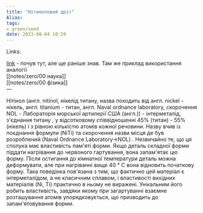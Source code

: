 ```yaml
---
title: "Нітиноловий дріт"
Alias: 
tags:
- green/seed
date: 2023-08-04 10:59
---
```

Links:  

[link](https://youtu.be/W4GX1Fexe58?t=866)   - почув тут, але ще раніше знав. Там же приклад використання аналогії  
[[notes/zero/00 наука]]  
[[notes/zero/00 фізика]]  
— 

Нітінол (англ. nitinol, нікелід титану, назва походить від англ. nickel - нікель, англ. titanium - титан, англ. Naval ordnance laboratory, скорочення NOL - Лабораторія морської артилерії США (англ.)) - інтерметалід, з'єднання титану , у відсотковому співвідношенні 45% (титан) - 55% (нікель) і з рівною кількістю атомів кожної речовини. Назву вчив із поєднання формули (NiTi) та скорочення назви місця де був розроблений (Naval Ordnance Laboratory→NOL) . Незвичайно те, що ця сполука має властивість пам'яті форми. Якщо деталь складної форми піддати нагрівання до червоного гартування, вона запам'ятає цю форму. Після остигання до кімнатної температури деталь можна деформувати, але при нагріванні вище 40 ° C вона відновить початкову форму. Така поведінка пов'язана з тим, що фактично цей матеріал є інтерметалідом, а не класичним сплавом, і властивості вихідних матеріалів (Ni, Ti) практично в ньому не виражені. Унікальним його робить властивість, завдяки якому при загартуванні взаємне розташування атомів упорядковується, що призводить до запам'ятовування форми.

